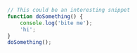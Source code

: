 ```javascript
// This could be an interesting snippet
function doSomething() {
	console.log('bite me');
	'hi';
}
doSomething();
```
<div class="output"></div>